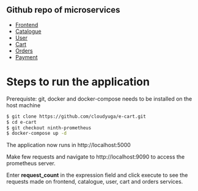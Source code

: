 ## Github repo of microservices
 - [Frontend](https://github.com/cloudyuga/e-cart-frontend/tree/frontend-prometheus)
 - [Catalogue](https://github.com/cloudyuga/e-cart-catalogue/tree/catalogue-prometheus)
 - [User](https://github.com/cloudyuga/e-cart-user/tree/user-prometheus)
 - [Cart](https://github.com/cloudyuga/e-cart-cart/tree/cart-prometheus)
 - [Orders](https://github.com/cloudyuga/e-cart-orders/tree/orders-prometheus)
 - [Payment](https://github.com/cloudyuga/e-cart-payment/tree/payment-go-opentracing)

# Steps to run the application
Prerequiste: git, docker and docker-compose needs to be installed on the host machine

```sh
$ git clone https://github.com/cloudyuga/e-cart.git
$ cd e-cart
$ git checkout ninth-prometheus
$ docker-compose up -d
```
The application now runs in http://localhost:5000

Make few requests and navigate to http://localhost:9090 to access the prometheus server.

Enter **request_count** in the expression field and click execute to see the requests made on frontend, catalogue, user, cart and orders services.
